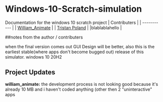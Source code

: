 # Windows-10-Scratch-simulation
Documentation for the windows 10 scratch project
 	| Contributers |
| ----------- |
| [William_Animate](https://scratch.mit.edu/users/william_animate/) |
| [Tristan Poland](https://scratch.mit.edu/users/programer126/) |
|blablablahello |

##notes from the author / contributers

when the final version comes out GUI Design will be better, also this is the earliest stable(where apps don't become bugged out) release of this simulator. windows 10 20H2



## Project Updates
**william_animate:** the development process is not looking good because it's already 10 MB and i haven't coded anything (other then 2 "uninteractive" apps

